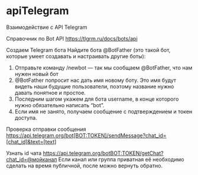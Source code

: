 # apiTelegram
Взаимодействие с API Telegram

Справочник по Bot API
https://tlgrm.ru/docs/bots/api

Создаем Telegram бота
  Найдите бота @BotFather (это такой бот, которые умеет создавать и настраивать другие боты):
  1) Отправьте команду /newbot — так мы сообщаем @BotFather, что нам нужен новый бот
  2) @BotFather попросит нас дать имя новому боту. Это имя будут видеть наши
    будущие пользователи, поэтому название нужно давать понятное и простое.
  3) Последним шагом укажем для бота username, в конце которого нужно обязательно
    написать “bot”.
  4) Если имя не занято, получаем сообщение с подтверждением и токен доступа.
    
    
Проверка отправки сообщения
https://api.telegram.org/bot[BOT:TOKEN]/sendMessage?chat_id=[chat_id]&text=[text]

Узнать id чата
https://api.telegram.org/botBOT:TOKEN/getChat?chat_id=@мойканал
Если канал или группа приватная её необходимо сделать на время публичной, после можно вернуть обратно.

